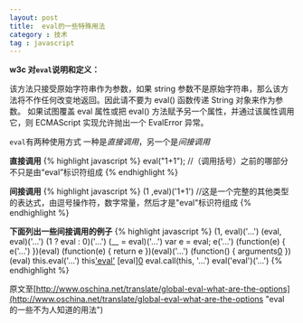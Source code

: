 ```yaml
---
layout: post
title:  eval的一些特殊用法
category : 技术
tag : javascript
---
```


**w3c 对`eval`说明和定义：**

该方法只接受原始字符串作为参数，如果 string 参数不是原始字符串，那么该方法将不作任何改变地返回。因此请不要为 eval() 函数传递 String 对象来作为参数。
如果试图覆盖 eval 属性或把 eval() 方法赋予另一个属性，并通过该属性调用它，则 ECMAScript 实现允许抛出一个 EvalError 异常。

`eval`有两种使用方式 一种是*直接调用*，另一个是*间接调用*

**直接调用**
{% highlight javascript %}
	eval("1+1");
	//（调用括号）之前的哪部分不只是由“eval”标识符组成
{% endhighlight %}

**间接调用**
{% highlight javascript %}
	(1 ,eval)('1+1')
	//这是一个完整的其他类型的表达式，由逗号操作符，数字常量，然后才是"eval"标识符组成
{% endhighlight %}

**下面列出一些间接调用的例子**
	{% highlight javascript %}
	(1, eval)('...')
	(eval, eval)('...')
	(1 ? eval : 0)('...')
	(__ = eval)('...')
	var e = eval; e('...')
	(function(e) { e('...') })(eval)
	(function(e) { return e })(eval)('...')
	(function() { arguments[0]('...') })(eval)
	this.eval('...')
	this['eval']('...')
	[eval][0]('...')
	eval.call(this, '...')
	eval('eval')('...')
{% endhighlight %}

原文至[http://www.oschina.net/translate/global-eval-what-are-the-options](http://www.oschina.net/translate/global-eval-what-are-the-options "eval 的一些不为人知道的用法")




